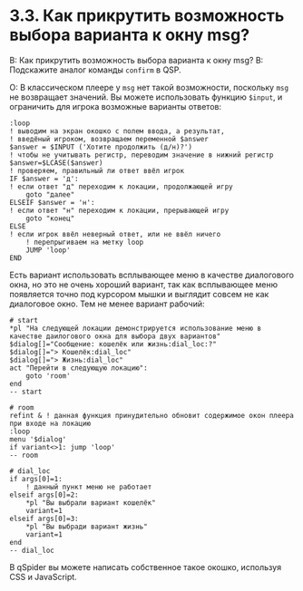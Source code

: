 # 3.3. Как прикрутить возможность выбора варианта к окну msg?
<!-- [:faq_03_03] -->
В: Как прикрутить возможность выбора варианта к окну msg?
В: Подскажите аналог команды `confirm` в QSP.

О:
В классическом плеере у `msg` нет такой возможности, поскольку `msg` не возвращает значений. Вы можете использовать функцию `$input`, и ограничить для игрока возможные варианты ответов:
```qsp
:loop
! выводим на экран окошко с полем ввода, а результат,
! введёный игроком, возвращаем переменной $answer
$answer = $INPUT ('Хотите продолжить (д/н)?')
! чтобы не учитывать регистр, переводим значение в нижний регистр
$answer=$LCASE($answer)
! проверяем, правильный ли ответ ввёл игрок
IF $answer = 'д':
! если ответ "д" переходим к локации, продолжающей игру
	goto "далее"
ELSEIF $answer = 'н':
! если ответ "н" переходим к локации, прерывающей игру
	goto "конец"
ELSE
! если игрок ввёл неверный ответ, или не ввёл ничего
	! перепрыгиваем на метку loop
	JUMP 'loop'
END
```

Есть вариант использовать всплывающее меню в качестве диалогового окна, но это не очень хороший вариант, так как всплывающее меню появляется точно под курсором мышки и выглядит совсем не как диалоговое окно. Тем не менее вариант рабочий:

```qsp
# start
*pl "На следующей локации демонстрируется использование меню в качестве даилогового окна для выбора двух вариантов"
$dialog[]="Сообщение: кошелёк или жизнь:dial_loc:?"
$dialog[]="> Кошелёк:dial_loc"
$dialog[]="> Жизнь:dial_loc"
act "Перейти в следующую локацию":
	goto 'room'
end
-- start

# room
refint & ! данная функция принудительно обновит содержимое окон плеера при входе на локацию
:loop
menu '$dialog'
if variant<>1: jump 'loop'
-- room

# dial_loc
if args[0]=1:
	! данный пункт меню не работает
elseif args[0]=2:
	*pl "Вы выбрали вариант кошелёк"
	variant=1
elseif args[0]=3:
	*pl "Вы выбради вариант жизнь"
	variant=1
end
-- dial_loc
```

В qSpider вы можете написать собственное такое окошко, используя CSS и JavaScript.
